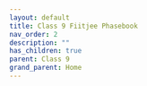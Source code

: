 ```yaml
---
layout: default
title: Class 9 Fiitjee Phasebook
nav_order: 2
description: ""
has_children: true
parent: Class 9
grand_parent: Home
---
```




